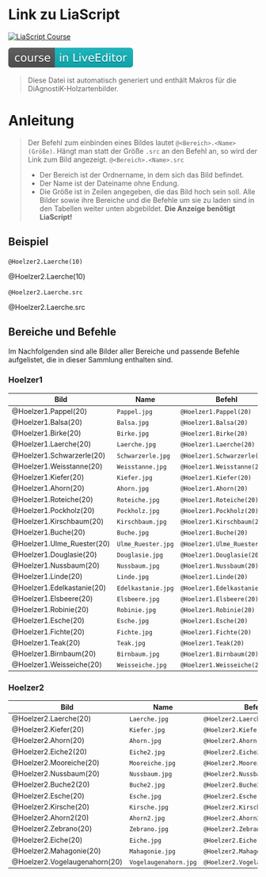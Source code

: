 <!--
author: Volker Göhler, Niklas Werner
email: volker.goehler@informatik.tu-freiberg
version: 0.2.4
repository: https://github.com/Ifi-DiAgnostiK-Project/Holzarten
edit: true

title: DiAgnostiK Holzarten Makros
tags: Wissensspeicher

@diagnostik_url_holz: https://raw.githubusercontent.com/Ifi-DiAgnostiK-Project/Holzarten/refs/heads/main/img

@diagnostik_image_holz: <div class="image-container" style="height: @2rem; width: @2rem;"><img src="@0/@1" alt="@1"></div>

@style
.image-container {
  width: 200px;
  height: 200px;
  border: 1px solid #ccc;
  display: flex;
  justify-content: center;
  align-items: center;
  overflow: hidden;
  background-color: #f8f8f8;
}

.image-container img {
  width: fit-content;
  height: fit-content;
  object-fit: contain;
}
@end



@Hoelzer1.Pappel.src: @diagnostik_url_holz/Hoelzer1/Pappel.jpg
@Hoelzer1.Pappel: @diagnostik_image_holz(@diagnostik_url_holz,Hoelzer1/Pappel.jpg,@0)

@Hoelzer1.Balsa.src: @diagnostik_url_holz/Hoelzer1/Balsa.jpg
@Hoelzer1.Balsa: @diagnostik_image_holz(@diagnostik_url_holz,Hoelzer1/Balsa.jpg,@0)

@Hoelzer1.Birke.src: @diagnostik_url_holz/Hoelzer1/Birke.jpg
@Hoelzer1.Birke: @diagnostik_image_holz(@diagnostik_url_holz,Hoelzer1/Birke.jpg,@0)

@Hoelzer1.Laerche.src: @diagnostik_url_holz/Hoelzer1/Laerche.jpg
@Hoelzer1.Laerche: @diagnostik_image_holz(@diagnostik_url_holz,Hoelzer1/Laerche.jpg,@0)

@Hoelzer1.Schwarzerle.src: @diagnostik_url_holz/Hoelzer1/Schwarzerle.jpg
@Hoelzer1.Schwarzerle: @diagnostik_image_holz(@diagnostik_url_holz,Hoelzer1/Schwarzerle.jpg,@0)

@Hoelzer1.Weisstanne.src: @diagnostik_url_holz/Hoelzer1/Weisstanne.jpg
@Hoelzer1.Weisstanne: @diagnostik_image_holz(@diagnostik_url_holz,Hoelzer1/Weisstanne.jpg,@0)

@Hoelzer1.Kiefer.src: @diagnostik_url_holz/Hoelzer1/Kiefer.jpg
@Hoelzer1.Kiefer: @diagnostik_image_holz(@diagnostik_url_holz,Hoelzer1/Kiefer.jpg,@0)

@Hoelzer1.Ahorn.src: @diagnostik_url_holz/Hoelzer1/Ahorn.jpg
@Hoelzer1.Ahorn: @diagnostik_image_holz(@diagnostik_url_holz,Hoelzer1/Ahorn.jpg,@0)

@Hoelzer1.Roteiche.src: @diagnostik_url_holz/Hoelzer1/Roteiche.jpg
@Hoelzer1.Roteiche: @diagnostik_image_holz(@diagnostik_url_holz,Hoelzer1/Roteiche.jpg,@0)

@Hoelzer1.Pockholz.src: @diagnostik_url_holz/Hoelzer1/Pockholz.jpg
@Hoelzer1.Pockholz: @diagnostik_image_holz(@diagnostik_url_holz,Hoelzer1/Pockholz.jpg,@0)

@Hoelzer1.Kirschbaum.src: @diagnostik_url_holz/Hoelzer1/Kirschbaum.jpg
@Hoelzer1.Kirschbaum: @diagnostik_image_holz(@diagnostik_url_holz,Hoelzer1/Kirschbaum.jpg,@0)

@Hoelzer1.Buche.src: @diagnostik_url_holz/Hoelzer1/Buche.jpg
@Hoelzer1.Buche: @diagnostik_image_holz(@diagnostik_url_holz,Hoelzer1/Buche.jpg,@0)

@Hoelzer1.Ulme_Ruester.src: @diagnostik_url_holz/Hoelzer1/Ulme_Ruester.jpg
@Hoelzer1.Ulme_Ruester: @diagnostik_image_holz(@diagnostik_url_holz,Hoelzer1/Ulme_Ruester.jpg,@0)

@Hoelzer1.Douglasie.src: @diagnostik_url_holz/Hoelzer1/Douglasie.jpg
@Hoelzer1.Douglasie: @diagnostik_image_holz(@diagnostik_url_holz,Hoelzer1/Douglasie.jpg,@0)

@Hoelzer1.Nussbaum.src: @diagnostik_url_holz/Hoelzer1/Nussbaum.jpg
@Hoelzer1.Nussbaum: @diagnostik_image_holz(@diagnostik_url_holz,Hoelzer1/Nussbaum.jpg,@0)

@Hoelzer1.Linde.src: @diagnostik_url_holz/Hoelzer1/Linde.jpg
@Hoelzer1.Linde: @diagnostik_image_holz(@diagnostik_url_holz,Hoelzer1/Linde.jpg,@0)

@Hoelzer1.Edelkastanie.src: @diagnostik_url_holz/Hoelzer1/Edelkastanie.jpg
@Hoelzer1.Edelkastanie: @diagnostik_image_holz(@diagnostik_url_holz,Hoelzer1/Edelkastanie.jpg,@0)

@Hoelzer1.Elsbeere.src: @diagnostik_url_holz/Hoelzer1/Elsbeere.jpg
@Hoelzer1.Elsbeere: @diagnostik_image_holz(@diagnostik_url_holz,Hoelzer1/Elsbeere.jpg,@0)

@Hoelzer1.Robinie.src: @diagnostik_url_holz/Hoelzer1/Robinie.jpg
@Hoelzer1.Robinie: @diagnostik_image_holz(@diagnostik_url_holz,Hoelzer1/Robinie.jpg,@0)

@Hoelzer1.Esche.src: @diagnostik_url_holz/Hoelzer1/Esche.jpg
@Hoelzer1.Esche: @diagnostik_image_holz(@diagnostik_url_holz,Hoelzer1/Esche.jpg,@0)

@Hoelzer1.Fichte.src: @diagnostik_url_holz/Hoelzer1/Fichte.jpg
@Hoelzer1.Fichte: @diagnostik_image_holz(@diagnostik_url_holz,Hoelzer1/Fichte.jpg,@0)

@Hoelzer1.Teak.src: @diagnostik_url_holz/Hoelzer1/Teak.jpg
@Hoelzer1.Teak: @diagnostik_image_holz(@diagnostik_url_holz,Hoelzer1/Teak.jpg,@0)

@Hoelzer1.Birnbaum.src: @diagnostik_url_holz/Hoelzer1/Birnbaum.jpg
@Hoelzer1.Birnbaum: @diagnostik_image_holz(@diagnostik_url_holz,Hoelzer1/Birnbaum.jpg,@0)

@Hoelzer1.Weisseiche.src: @diagnostik_url_holz/Hoelzer1/Weisseiche.jpg
@Hoelzer1.Weisseiche: @diagnostik_image_holz(@diagnostik_url_holz,Hoelzer1/Weisseiche.jpg,@0)

@Hoelzer2.Laerche.src: @diagnostik_url_holz/Hoelzer2/Laerche.jpg
@Hoelzer2.Laerche: @diagnostik_image_holz(@diagnostik_url_holz,Hoelzer2/Laerche.jpg,@0)

@Hoelzer2.Kiefer.src: @diagnostik_url_holz/Hoelzer2/Kiefer.jpg
@Hoelzer2.Kiefer: @diagnostik_image_holz(@diagnostik_url_holz,Hoelzer2/Kiefer.jpg,@0)

@Hoelzer2.Ahorn.src: @diagnostik_url_holz/Hoelzer2/Ahorn.jpg
@Hoelzer2.Ahorn: @diagnostik_image_holz(@diagnostik_url_holz,Hoelzer2/Ahorn.jpg,@0)

@Hoelzer2.Eiche2.src: @diagnostik_url_holz/Hoelzer2/Eiche2.jpg
@Hoelzer2.Eiche2: @diagnostik_image_holz(@diagnostik_url_holz,Hoelzer2/Eiche2.jpg,@0)

@Hoelzer2.Mooreiche.src: @diagnostik_url_holz/Hoelzer2/Mooreiche.jpg
@Hoelzer2.Mooreiche: @diagnostik_image_holz(@diagnostik_url_holz,Hoelzer2/Mooreiche.jpg,@0)

@Hoelzer2.Nussbaum.src: @diagnostik_url_holz/Hoelzer2/Nussbaum.jpg
@Hoelzer2.Nussbaum: @diagnostik_image_holz(@diagnostik_url_holz,Hoelzer2/Nussbaum.jpg,@0)

@Hoelzer2.Buche2.src: @diagnostik_url_holz/Hoelzer2/Buche2.jpg
@Hoelzer2.Buche2: @diagnostik_image_holz(@diagnostik_url_holz,Hoelzer2/Buche2.jpg,@0)

@Hoelzer2.Esche.src: @diagnostik_url_holz/Hoelzer2/Esche.jpg
@Hoelzer2.Esche: @diagnostik_image_holz(@diagnostik_url_holz,Hoelzer2/Esche.jpg,@0)

@Hoelzer2.Kirsche.src: @diagnostik_url_holz/Hoelzer2/Kirsche.jpg
@Hoelzer2.Kirsche: @diagnostik_image_holz(@diagnostik_url_holz,Hoelzer2/Kirsche.jpg,@0)

@Hoelzer2.Ahorn2.src: @diagnostik_url_holz/Hoelzer2/Ahorn2.jpg
@Hoelzer2.Ahorn2: @diagnostik_image_holz(@diagnostik_url_holz,Hoelzer2/Ahorn2.jpg,@0)

@Hoelzer2.Zebrano.src: @diagnostik_url_holz/Hoelzer2/Zebrano.jpg
@Hoelzer2.Zebrano: @diagnostik_image_holz(@diagnostik_url_holz,Hoelzer2/Zebrano.jpg,@0)

@Hoelzer2.Eiche.src: @diagnostik_url_holz/Hoelzer2/Eiche.jpg
@Hoelzer2.Eiche: @diagnostik_image_holz(@diagnostik_url_holz,Hoelzer2/Eiche.jpg,@0)

@Hoelzer2.Mahagonie.src: @diagnostik_url_holz/Hoelzer2/Mahagonie.jpg
@Hoelzer2.Mahagonie: @diagnostik_image_holz(@diagnostik_url_holz,Hoelzer2/Mahagonie.jpg,@0)

@Hoelzer2.Vogelaugenahorn.src: @diagnostik_url_holz/Hoelzer2/Vogelaugenahorn.jpg
@Hoelzer2.Vogelaugenahorn: @diagnostik_image_holz(@diagnostik_url_holz,Hoelzer2/Vogelaugenahorn.jpg,@0)

-->

# Link zu LiaScript

[![LiaScript Course](https://raw.githubusercontent.com/LiaScript/LiaScript/master/badges/course.svg)](https://liascript.github.io/course/?https://raw.githubusercontent.com/Ifi-DiAgnostiK-Project/Holzarten/refs/heads/main/makros.md)

[![LiaScript LiveEditor](https://raw.githubusercontent.com/LiaScript/LiaScript/refs/heads/development/badges/editor.svg)](https://liascript.github.io/LiveEditor/?/show/file/https://raw.githubusercontent.com/Ifi-DiAgnostiK-Project/Holzarten/refs/heads/main/makros.md)



> Diese Datei ist automatisch generiert und enthält Makros für die DiAgnostiK-Holzartenbilder.

# Anleitung

> Der Befehl zum einbinden eines Bildes lautet `@<Bereich>.<Name>(Größe)`.
> Hängt man statt der Größe `.src` an den Befehl an, so wird der Link zum Bild angezeigt. `@<Bereich>.<Name>.src`
> - Der Bereich ist der Ordnername, in dem sich das Bild befindet.
> - Der Name ist der Dateiname ohne Endung.
> - Die Größe ist in Zeilen angegeben, die das Bild hoch sein soll.
Alle Bilder sowie ihre Bereiche und die Befehle um sie zu laden sind in den Tabellen weiter unten abgebildet.
**Die Anzeige benötigt LiaScript!**

## Beispiel

`@Hoelzer2.Laerche(10)`

@Hoelzer2.Laerche(10)

`@Hoelzer2.Laerche.src`

@Hoelzer2.Laerche.src

## Bereiche und Befehle

Im Nachfolgenden sind alle Bilder aller Bereiche und passende Befehle aufgelistet, die in dieser Sammlung enthalten sind.


### Hoelzer1

|Bild|Name|Befehl|
|---|---|---|
|@Hoelzer1.Pappel(20)|`Pappel.jpg`|`@Hoelzer1.Pappel(20)`|
|@Hoelzer1.Balsa(20)|`Balsa.jpg`|`@Hoelzer1.Balsa(20)`|
|@Hoelzer1.Birke(20)|`Birke.jpg`|`@Hoelzer1.Birke(20)`|
|@Hoelzer1.Laerche(20)|`Laerche.jpg`|`@Hoelzer1.Laerche(20)`|
|@Hoelzer1.Schwarzerle(20)|`Schwarzerle.jpg`|`@Hoelzer1.Schwarzerle(20)`|
|@Hoelzer1.Weisstanne(20)|`Weisstanne.jpg`|`@Hoelzer1.Weisstanne(20)`|
|@Hoelzer1.Kiefer(20)|`Kiefer.jpg`|`@Hoelzer1.Kiefer(20)`|
|@Hoelzer1.Ahorn(20)|`Ahorn.jpg`|`@Hoelzer1.Ahorn(20)`|
|@Hoelzer1.Roteiche(20)|`Roteiche.jpg`|`@Hoelzer1.Roteiche(20)`|
|@Hoelzer1.Pockholz(20)|`Pockholz.jpg`|`@Hoelzer1.Pockholz(20)`|
|@Hoelzer1.Kirschbaum(20)|`Kirschbaum.jpg`|`@Hoelzer1.Kirschbaum(20)`|
|@Hoelzer1.Buche(20)|`Buche.jpg`|`@Hoelzer1.Buche(20)`|
|@Hoelzer1.Ulme_Ruester(20)|`Ulme_Ruester.jpg`|`@Hoelzer1.Ulme_Ruester(20)`|
|@Hoelzer1.Douglasie(20)|`Douglasie.jpg`|`@Hoelzer1.Douglasie(20)`|
|@Hoelzer1.Nussbaum(20)|`Nussbaum.jpg`|`@Hoelzer1.Nussbaum(20)`|
|@Hoelzer1.Linde(20)|`Linde.jpg`|`@Hoelzer1.Linde(20)`|
|@Hoelzer1.Edelkastanie(20)|`Edelkastanie.jpg`|`@Hoelzer1.Edelkastanie(20)`|
|@Hoelzer1.Elsbeere(20)|`Elsbeere.jpg`|`@Hoelzer1.Elsbeere(20)`|
|@Hoelzer1.Robinie(20)|`Robinie.jpg`|`@Hoelzer1.Robinie(20)`|
|@Hoelzer1.Esche(20)|`Esche.jpg`|`@Hoelzer1.Esche(20)`|
|@Hoelzer1.Fichte(20)|`Fichte.jpg`|`@Hoelzer1.Fichte(20)`|
|@Hoelzer1.Teak(20)|`Teak.jpg`|`@Hoelzer1.Teak(20)`|
|@Hoelzer1.Birnbaum(20)|`Birnbaum.jpg`|`@Hoelzer1.Birnbaum(20)`|
|@Hoelzer1.Weisseiche(20)|`Weisseiche.jpg`|`@Hoelzer1.Weisseiche(20)`|

### Hoelzer2

|Bild|Name|Befehl|
|---|---|---|
|@Hoelzer2.Laerche(20)|`Laerche.jpg`|`@Hoelzer2.Laerche(20)`|
|@Hoelzer2.Kiefer(20)|`Kiefer.jpg`|`@Hoelzer2.Kiefer(20)`|
|@Hoelzer2.Ahorn(20)|`Ahorn.jpg`|`@Hoelzer2.Ahorn(20)`|
|@Hoelzer2.Eiche2(20)|`Eiche2.jpg`|`@Hoelzer2.Eiche2(20)`|
|@Hoelzer2.Mooreiche(20)|`Mooreiche.jpg`|`@Hoelzer2.Mooreiche(20)`|
|@Hoelzer2.Nussbaum(20)|`Nussbaum.jpg`|`@Hoelzer2.Nussbaum(20)`|
|@Hoelzer2.Buche2(20)|`Buche2.jpg`|`@Hoelzer2.Buche2(20)`|
|@Hoelzer2.Esche(20)|`Esche.jpg`|`@Hoelzer2.Esche(20)`|
|@Hoelzer2.Kirsche(20)|`Kirsche.jpg`|`@Hoelzer2.Kirsche(20)`|
|@Hoelzer2.Ahorn2(20)|`Ahorn2.jpg`|`@Hoelzer2.Ahorn2(20)`|
|@Hoelzer2.Zebrano(20)|`Zebrano.jpg`|`@Hoelzer2.Zebrano(20)`|
|@Hoelzer2.Eiche(20)|`Eiche.jpg`|`@Hoelzer2.Eiche(20)`|
|@Hoelzer2.Mahagonie(20)|`Mahagonie.jpg`|`@Hoelzer2.Mahagonie(20)`|
|@Hoelzer2.Vogelaugenahorn(20)|`Vogelaugenahorn.jpg`|`@Hoelzer2.Vogelaugenahorn(20)`|